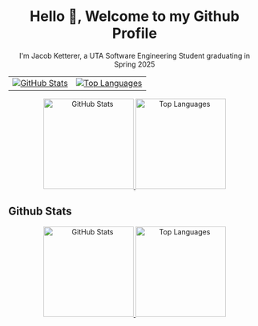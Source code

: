 <h1 align="center">Hello 👋, Welcome to my Github Profile</h1>
<p align="center">I'm Jacob Ketterer, a UTA Software Engineering Student graduating in Spring 2025</p>
<div align="center">
  <table>
    <tr>
      <td>
        <a href="https://github.com/jketterer02">
          <img src="https://github-readme-stats-five-ivory-45.vercel.app/api?username=jketterer02&theme=dark&show_icons=true" alt="GitHub Stats" />
        </a>
      </td>
      <td>
        <a href="https://github.com/jketterer02">
          <img src="https://github-readme-stats.vercel.app/api/top-langs/?username=jketterer02&layout=compact&theme=dark" alt="Top Languages" />
        </a>
      </td>
    </tr>
  </table>
</div>

<div align="center">
  <a href="https://github.com/jketterer02">
    <img height="180px" src="https://github-readme-stats-five-ivory-45.vercel.app/api?username=jketterer02&theme=dark&show_icons=true" alt="GitHub Stats" />
  </a>
  <a href="https://github.com/jketterer02">
    <img height="180px" src="https://github-readme-stats.vercel.app/api/top-langs/?username=jketterer02&layout=compact&theme=dark" alt="Top Languages" />
  </a>
</div>

## Github Stats

<div align="center">
  <a href="https://github.com/jketterer02">
    <img height="180px" src="https://github-readme-stats-five-ivory-45.vercel.app/api?username=jketterer02&theme=dark&show_icons=true" alt="GitHub Stats" />
  </a>
  <a href="https://github.com/jketterer02">
    <img height="180px" src="https://github-readme-stats.vercel.app/api/top-langs/?username=jketterer02&layout=compact&theme=dark" alt="Top Languages" />
  </a>
</div>

